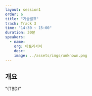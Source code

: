 ```yaml
---
layout: session1
order: 6
title: "기술발표"
track: Track 3
time: "14:30 ~ 15:00"
duration: 30분
speakers:
  - name: 
    org: 아토리서치
    desc: 
    image: ../assets/imgs/unknown.png
---
```


## 개요
"(TBD)"
